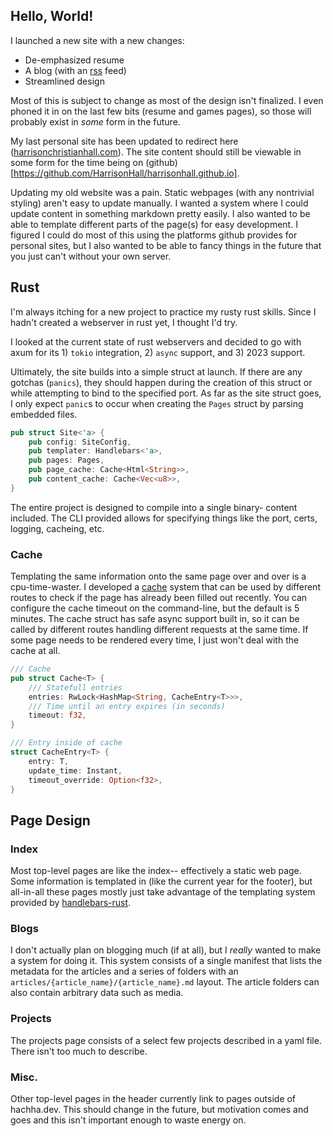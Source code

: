 ## Hello, World!
I launched a new site with a new changes:
- De-emphasized resume
- A blog (with an [rss](https://hachha.dev/blog.rss) feed)
- Streamlined design

Most of this is subject to change as most of the design
isn't finalized. I even phoned it in on the last few bits
(resume and games pages), so those will probably exist in
_some_ form in the future.

My last personal site has been updated to redirect here
([harrisonchristianhall.com](https://www.harrisonchristianhall.com)).
The site content should still be viewable in some form for the time
being on (github)[https://github.com/HarrisonHall/harrisonhall.github.io].

Updating my old website was a pain. Static webpages
(with any nontrivial styling) 
aren't easy to update manually. I wanted a system where I could update
content in something markdown pretty easily. I also wanted to be able to
template different parts of the page(s) for easy development. I figured
I could do most of this using the platforms github provides for personal
sites, but I also wanted to be able to fancy things in the future that
you just can't without your own server.

## Rust
I'm always itching for a new project to practice my rusty rust skills.
Since I hadn't created a webserver in rust yet, I thought I'd try.

I looked at the current state of rust webservers and decided to go with
axum for its 1) `tokio` integration, 2) `async` support, and
3) 2023 support.

Ultimately, the site builds into a simple struct at launch.
If there are any gotchas (`panics`), they should happen during the creation
of this struct or while attempting to bind to the specified port.
As far as the site struct goes, I only expect `panic`s to occur
when creating the `Pages` struct by parsing embedded files.

```rust
pub struct Site<'a> {
    pub config: SiteConfig,
    pub templater: Handlebars<'a>,
    pub pages: Pages,
    pub page_cache: Cache<Html<String>>,
    pub content_cache: Cache<Vec<u8>>,
}
```

The entire project is designed to compile into a single binary- content
included. The CLI provided allows for specifying things like the port,
certs, logging, cacheing, etc.

### Cache
Templating the same information onto the same page over and over is a
cpu-time-waster. I developed a 
[cache](https://github.com/HarrisonHall/hachha.dev/blob/master/src/cache.rs)
system that can be used by different routes to check if the page has
already been filled out recently. You can configure the cache timeout on
the command-line, but the default is 5 minutes.
The cache struct has safe async support built in, so it can be called
by different routes handling different requests at the same time.
If some page needs to be rendered every time, I just won't deal with
the cache at all.

```rust
/// Cache
pub struct Cache<T> {
    /// Statefull entries
    entries: RwLock<HashMap<String, CacheEntry<T>>>,
    /// Time until an entry expires (in seconds)
    timeout: f32,
}

/// Entry inside of cache
struct CacheEntry<T> {
    entry: T,
    update_time: Instant,
    timeout_override: Option<f32>,
}
```

## Page Design
### Index
Most top-level pages are like the index-- effectively a static web page.
Some information is templated in (like the current year for the footer),
but all-in-all these pages mostly just take advantage of the templating
system provided by [handlebars-rust](https://github.com/sunng87/handlebars-rust).

### Blogs
I don't actually plan on blogging much (if at all), but I _really_ wanted to
make a system for doing it. This system consists of a single manifest that
lists the metadata for the articles and a series of folders with an
`articles/{article_name}/{article_name}.md` layout. The article folders can
also contain arbitrary data such as media.

### Projects
The projects page consists of a select few projects described in a yaml file.
There isn't too much to describe.

### Misc.
Other top-level pages in the header currently link to pages outside of
hachha.dev. This should change in the future, but motivation comes and
goes and this isn't important enough to waste energy on.
